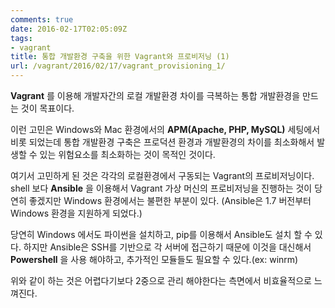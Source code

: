 ```yaml
---
comments: true
date: 2016-02-17T02:05:09Z
tags:
- vagrant
title: 통합 개발환경 구축을 위한 Vagrant와 프로비저닝 (1)
url: /vagrant/2016/02/17/vagrant_provisioning_1/
---
```


__Vagrant__ 를 이용해 개발자간의 로컬 개발환경 차이를 극복하는 통합 개발환경을 만드는 것이 목표이다.  

이런 고민은 Windows와 Mac 환경에서의 __APM(Apache, PHP, MySQL)__ 세팅에서 비롯 되었는데 통합 개발환경 구축은 프로덕션 환경과 개발환경의 차이를 최소화해서 발생할 수 있는 위험요소를 최소화하는 것이 목적인 것이다. 

여기서 고민하게 된 것은 각각의 로컬환경에서 구동되는 Vagrant의 프로비저닝이다.  
shell 보다 __Ansible__ 을 이용해서 Vagrant 가상 머신의 프로비저닝을 진행하는 것이 당연히 좋겠지만 Windows 환경에서는 불편한 부분이 있다. (Ansible은 1.7 버전부터 Windows 환경을 지원하게 되었다.)  

당연히 Windows 에서도 파이썬을 설치하고, pip를 이용해서 Ansible도 설치 할 수 있다. 하지만 Ansible은 SSH를 기반으로 각 서버에 접근하기 때문에 이것을 대신해서 __Powershell__ 을 사용 해야하고, 추가적인 모듈들도 필요할 수 있다.(ex: winrm)  

위와 같이 하는 것은 어렵다기보다 2중으로 관리 해야한다는 측면에서 비효율적으로 느껴진다. 
